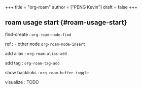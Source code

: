 +++
title = "org-roam"
author = ["PENG Kevin"]
draft = false
+++

## roam usage start {#roam-usage-start}

find-create
: `org-roam-node-find`

ref
: -   other node `org-roam-node-insert`

add alias
: `org-roam-alias-add`

add tag
: `org-roam-tag-add`

show backlinks
: `org-roam-buffer-toggle`

visualize
: TODO
